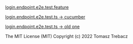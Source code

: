 [login.endpoint.e2e.test.feature](https://github.com/TomaszTrebacz/nestjs-rest-cucumber/blob/master/src/modules/auth/endpoints/login.endpoint.e2e.test.feature)

[login.endpoint.e2e.test.ts -> cucumber](https://github.com/TomaszTrebacz/nestjs-rest-cucumber/blob/master/src/modules/auth/endpoints/login.endpoint.e2e.test.ts)

[login.endpoint.e2e.test.ts -> old one](https://github.com/MobileReality/nestjs-rest/blob/master/src/modules/auth/endpoints/login.endpoint.e2e.test.ts)

The MIT License (MIT)
Copyright (c) 2022 Tomasz Trebacz
